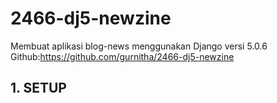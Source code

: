 # 2466-dj5-newzine
Membuat aplikasi blog-news menggunakan Django versi 5.0.6
Github:https://github.com/gurnitha/2466-dj5-newzine

## 1. SETUP